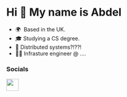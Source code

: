 Hi 👋 My name is Abdel
====================================

*   🌍  Based in the UK.
*   🎓  Studying a CS degree.
*   🤖  Distributed systems?!??!
*   👨‍💻 Infrasture engineer @ ....
    
### Socials

<p align="left"> <a href="https://www.linkedin.com/in/alemamsha" target="_blank" rel="noreferrer"> <picture> <source media="(prefers-color-scheme: dark)" srcset="https://raw.githubusercontent.com/danielcranney/readme-generator/main/public/icons/socials/linkedin-dark.svg" /> <source media="(prefers-color-scheme: light)" srcset="https://raw.githubusercontent.com/danielcranney/readme-generator/main/public/icons/socials/linkedin.svg" /> <img src="https://raw.githubusercontent.com/danielcranney/readme-generator/main/public/icons/socials/linkedin.svg" width="32" height="32" /> </picture> </a></p>
